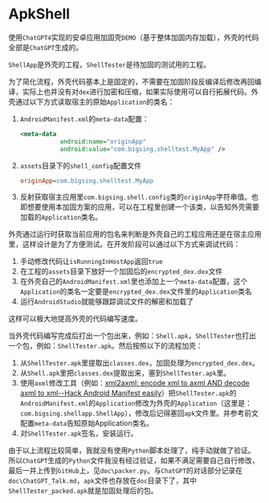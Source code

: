# ApkShell
使用`ChatGPT4`实现的安卓应用加固壳`DEMO`（基于整体加固内存加载），外壳的代码全部是`ChatGPT`生成的。



`ShellApp`是外壳的工程，`ShellTester`是待加固的测试用的工程。



为了简化流程，外壳代码基本上是固定的，不需要在加固阶段反编译后修改再回编译，实际上也并没有对`dex`进行加密和压缩，如果实际使用可以自行拓展代码。外壳通过以下方式读取宿主的原始`Application`的类名：

1. `AndroidManifest.xml`的`meta-data`配置：

   ```xml
   <meta-data
              android:name="originApp"
              android:value="com.bigsing.shelltest.MyApp" />
   ```

2. `assets`目录下的`shell_config`配置文件

   ```ini
   originApp=com.bigsing.shelltest.MyApp
   ```

3. 反射获取宿主应用里`com.bigsing.shell.config`类的`originApp`字符串值。也即想要使用本加固方案的应用，可以在工程里创建一个该类，以告知外壳需要加载的`Application`类名。



外壳通过运行时获取当前应用的包名来判断是外壳自己的工程应用还是在宿主应用里，这样设计是为了方便测试。在开发阶段可以通过以下方式来调试代码：

1. 手动修改代码让`isRunningInHostApp`返回`true`
2. 在工程的`assets`目录下放好一个加固后的`encrypted_dex.dex`文件
3. 在外壳自己的`AndroidManifest.xml`里也添加上一个`meta-data`配置，这个`Application`的类名一定要是`encrypted_dex.dex`文件里的`Application`类名
4. 运行`AndroidStudio`就能够跟踪调试文件的解密和加载了

这样可以极大地提高外壳的代码编写速度。



当外壳代码编写完成后打出一个包出来，例如：`Shell.apk`，`ShellTester`也打出一个包，例如：`ShellTester.apk`。然后按照以下的流程加壳：

1. 从`ShellTester.apk`里提取出`classes.dex`，加固处理为`encrypted_dex.dex`。
2. 从`Shell.apk`里把`classes.dex`提取出来，塞到`ShellTester.apk`里。
3. 使用`axml`修改工具（例如：[xml2axml: encode xml to axml AND decode axml to xml--Hack Android Manifest easily](https://github.com/hzw1199/xml2axml)）把`ShellTester.apk`的`AndroidManifest.xml`的`Application`修改为外壳的`Application`（这里是：`com.bigsing.shellapp.ShellApp`），修改后记得塞回`apk`文件里。并参考前文配置`meta-data`告知原始Application类名。
4. 对`ShellTester.apk`签名，安装运行。



由于以上流程比较简单，我就没有使用`Python`脚本处理了，纯手动就做了验证。所以`ChatGPT`生成的`Python`文件我没有经过验证，如果不满足需要自己自行修改，最后一并上传到`GitHub`上，见`doc\packer.py`。与`ChatGPT`的对话部分记录在`doc\ChatGPT_Talk.md`，`apk`文件也存放在`doc`目录下了，其中`ShellTester_packed.apk`就是加固处理后的包。



